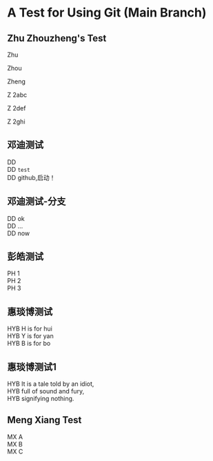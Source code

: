 # A Test for Using Git (Main Branch)

## Zhu Zhouzheng's Test

Zhu

Zhou

Zheng

Z 2abc

Z 2def

Z 2ghi


## 邓迪测试
DD <br>
DD ```test```<br>
DD github,启动！<br>

## 邓迪测试-分支
DD ok<br>
DD ...<br>
DD now<br>

## 彭皓测试
PH 1 <br>
PH 2 <br>
PH 3

## 惠琰博测试
HYB H is for hui <br>
HYB Y is for yan <br>
HYB B is for bo

## 惠琰博测试1
HYB It is a tale told by an idiot, <br>
HYB full of sound and fury, <br>
HYB signifying nothing.

## Meng Xiang Test
MX A  
MX B  
MX C  
